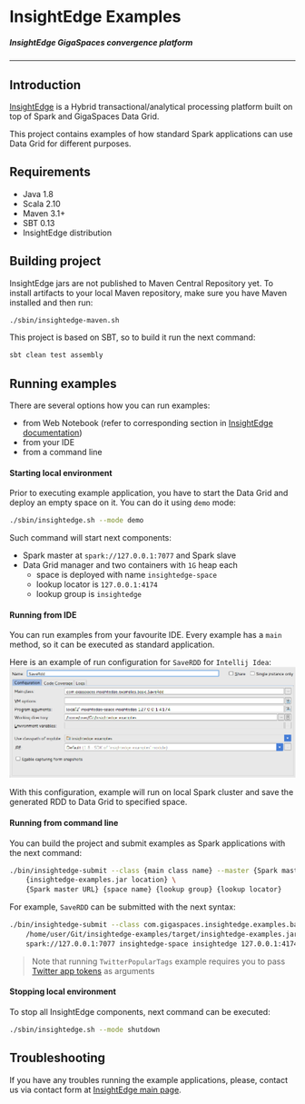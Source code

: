 # InsightEdge Examples
##### _InsightEdge GigaSpaces convergence platform_
-----------------------------------------

## Introduction

[InsightEdge](http://insightedge.io/) is a Hybrid transactional/analytical processing platform built on top of Spark and GigaSpaces Data Grid.

This project contains examples of how standard Spark applications can use Data Grid for different purposes.

## Requirements
* Java 1.8
* Scala 2.10
* Maven 3.1+
* SBT 0.13
* InsightEdge distribution


## Building project

InsightEdge jars are not published to Maven Central Repository yet. To install artifacts to your local Maven repository, make sure you have Maven installed and then run:
```bash
./sbin/insightedge-maven.sh
```

This project is based on SBT, so to build it run the next command:

```bash
sbt clean test assembly
```


## Running examples

There are several options how you can run examples:
* from Web Notebook (refer to corresponding section in [InsightEdge documentation](http://insightedge.io/docs))
* from your IDE
* from a command line

#### Starting local environment

Prior to executing example application, you have to start the Data Grid and deploy an empty space on it. You can do it using `demo` mode:
```bash
./sbin/insightedge.sh --mode demo
```

Such command will start next components:
* Spark master at `spark://127.0.0.1:7077` and Spark slave
* Data Grid manager and two containers with `1G` heap each
    - space is deployed with name `insightedge-space`
    - lookup locator is `127.0.0.1:4174`
    - lookup group is `insightedge`

#### Running from IDE

You can run examples from your favourite IDE. Every example has a `main` method, so it can be executed as standard application.

Here is an example of run configuration for `SaveRDD` for `Intellij Idea`:
![IDEA run configuration](doc/images/idea-configuration.png?raw=true)

With this configuration, example will run on local Spark cluster and save the generated RDD to Data Grid to specified space.

#### Running from command line

You can build the project and submit examples as Spark applications with the next command:
```bash
./bin/insightedge-submit --class {main class name} --master {Spark master URL} \
    {insightedge-examples.jar location} \
    {Spark master URL} {space name} {lookup group} {lookup locator}
```

For example, `SaveRDD` can be submitted with the next syntax:
```bash
./bin/insightedge-submit --class com.gigaspaces.insightedge.examples.basic.SaveRdd --master spark://127.0.0.1:7077 \
    /home/user/Git/insightedge-examples/target/insightedge-examples.jar \
    spark://127.0.0.1:7077 insightedge-space insightedge 127.0.0.1:4174
```

> Note that running `TwitterPopularTags` example requires you to pass [Twitter app tokens](https://apps.twitter.com/) as arguments

#### Stopping local environment

To stop all InsightEdge components, next command can be executed:
```bash
./sbin/insightedge.sh --mode shutdown
```


## Troubleshooting

If you have any troubles running the example applications, please, contact us via contact form at [InsightEdge main page](http://insightedge.io/).